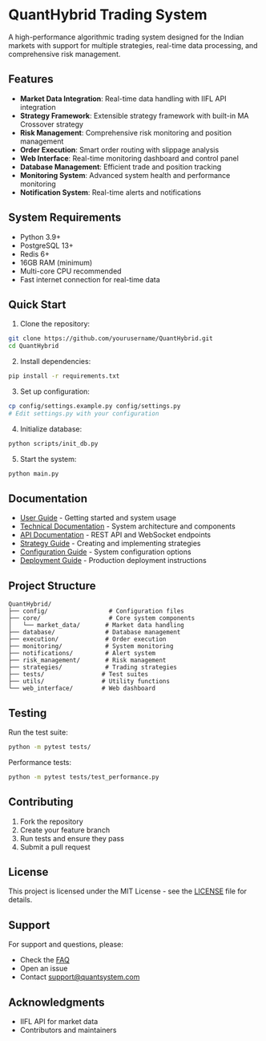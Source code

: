 # QuantHybrid Trading System

A high-performance algorithmic trading system designed for the Indian markets with support for multiple strategies, real-time data processing, and comprehensive risk management.

## Features

- **Market Data Integration**: Real-time data handling with IIFL API integration
- **Strategy Framework**: Extensible strategy framework with built-in MA Crossover strategy
- **Risk Management**: Comprehensive risk monitoring and position management
- **Order Execution**: Smart order routing with slippage analysis
- **Web Interface**: Real-time monitoring dashboard and control panel
- **Database Management**: Efficient trade and position tracking
- **Monitoring System**: Advanced system health and performance monitoring
- **Notification System**: Real-time alerts and notifications

## System Requirements

- Python 3.9+
- PostgreSQL 13+
- Redis 6+
- 16GB RAM (minimum)
- Multi-core CPU recommended
- Fast internet connection for real-time data

## Quick Start

1. Clone the repository:
```bash
git clone https://github.com/yourusername/QuantHybrid.git
cd QuantHybrid
```

2. Install dependencies:
```bash
pip install -r requirements.txt
```

3. Set up configuration:
```bash
cp config/settings.example.py config/settings.py
# Edit settings.py with your configuration
```

4. Initialize database:
```bash
python scripts/init_db.py
```

5. Start the system:
```bash
python main.py
```

## Documentation

- [User Guide](docs/user_guide.md) - Getting started and system usage
- [Technical Documentation](docs/technical/README.md) - System architecture and components
- [API Documentation](docs/api/README.md) - REST API and WebSocket endpoints
- [Strategy Guide](docs/strategies/README.md) - Creating and implementing strategies
- [Configuration Guide](docs/configuration.md) - System configuration options
- [Deployment Guide](docs/deployment.md) - Production deployment instructions

## Project Structure

```
QuantHybrid/
├── config/                 # Configuration files
├── core/                   # Core system components
│   └── market_data/       # Market data handling
├── database/              # Database management
├── execution/             # Order execution
├── monitoring/            # System monitoring
├── notifications/         # Alert system
├── risk_management/       # Risk management
├── strategies/            # Trading strategies
├── tests/                # Test suites
├── utils/                # Utility functions
└── web_interface/        # Web dashboard
```

## Testing

Run the test suite:
```bash
python -m pytest tests/
```

Performance tests:
```bash
python -m pytest tests/test_performance.py
```

## Contributing

1. Fork the repository
2. Create your feature branch
3. Run tests and ensure they pass
4. Submit a pull request

## License

This project is licensed under the MIT License - see the [LICENSE](LICENSE) file for details.

## Support

For support and questions, please:
- Check the [FAQ](docs/faq.md)
- Open an issue
- Contact support@quantsystem.com

## Acknowledgments

- IIFL API for market data
- Contributors and maintainers
